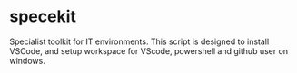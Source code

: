 # specekit
Specialist toolkit for IT environments.
This script is designed to install VSCode, and setup workspace for VScode, powershell and github user on windows.

